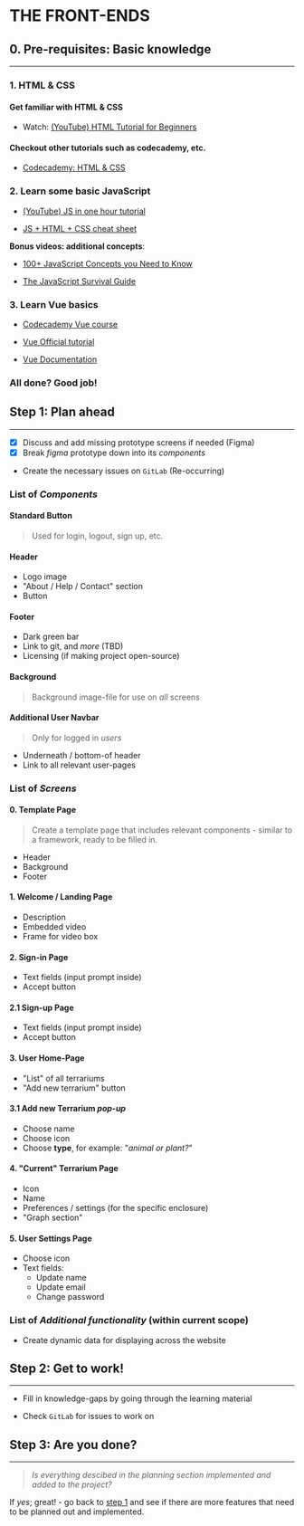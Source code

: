 # THE FRONT-ENDS

## 0. Pre-requisites: Basic knowledge

---

### 1. HTML & CSS

#### Get familiar with HTML & CSS
- Watch: [(YouTube) HTML Tutorial for Beginners](https://www.youtube.com/watch?v=qz0aGYrrlhU)
#### Checkout other tutorials such as codecademy, etc.
- [Codecademy: HTML & CSS](https://www.codecademy.com/catalog/language/html-css)

### 2. Learn some basic JavaScript 

- [(YouTube) JS in one hour tutorial](https://www.youtube.com/watch?v=W6NZfCO5SIk)

- [JS + HTML + CSS cheat sheet](https://htmlcheatsheet.com/js/) 


**Bonus videos: additional concepts**:

- [100+ JavaScript Concepts you Need to Know](https://www.youtube.com/watch?v=lkIFF4maKMU)

- [The JavaScript Survival Guide](https://www.youtube.com/watch?v=9emXNzqCKyg)


### 3. Learn Vue basics

- [Codecademy Vue course](https://www.codecademy.com/learn/learn-vue-js)

- [Vue Official tutorial](https://vuejs.org/tutorial/#step-1)

- [Vue Documentation](https://vuejs.org/guide/introduction.html#what-is-vue)

### All done? Good job!


## Step 1: Plan ahead

---

- [x] Discuss and add missing prototype screens if needed (Figma)
- [x] Break *figma* prototype down into its *components*
- Create the necessary issues on `GitLab` (Re-occurring)



### List of *Components*

#### Standard Button
> Used for login, logout, sign up, etc.

#### Header
- Logo image 
- "About / Help / Contact" section
- Button 

#### Footer
- Dark green bar
- Link to git, and *more* (TBD)
- Licensing (if making project open-source)

#### Background
> Background image-file for use on *all* screens

#### Additional User Navbar
> Only for logged in *users*
- Underneath / bottom-of header
- Link to all relevant user-pages


### List of *Screens*

#### 0. Template Page
> Create a template page that includes relevant components - similar to a framework, ready to be filled in.

- Header
- Background
- Footer

#### 1. Welcome / Landing Page
- Description
- Embedded video
- Frame for video box

#### 2. Sign-in Page
- Text fields (input prompt inside)
- Accept button

#### 2.1 Sign-up Page
- Text fields (input prompt inside)
- Accept button

#### 3. User Home-Page
- "List" of all terrariums
- "Add new terrarium" button

#### 3.1 Add new Terrarium *pop-up*
- Choose name
- Choose icon
- Choose **type**, for example: "*animal or plant?*"

#### 4. "Current" Terrarium Page
- Icon
- Name
- Preferences / settings (for the specific enclosure)
- "Graph section"

#### 5. User Settings Page
- Choose icon
- Text fields:
  - Update name
  - Update email
  - Change password


### List of *Additional functionality* (within current scope)
- Create dynamic data for displaying across the website


## Step 2: Get to work!

---

- Fill in knowledge-gaps by going through the learning material

- Check `GitLab` for issues to work on


## Step 3: Are you done?

---

> *Is everything descibed in the planning section implemented and added to the project?*

If *yes*; great! - go back to [step 1](#step-1-plan-ahead) and see if there are more features that need to be planned out and implemented.
